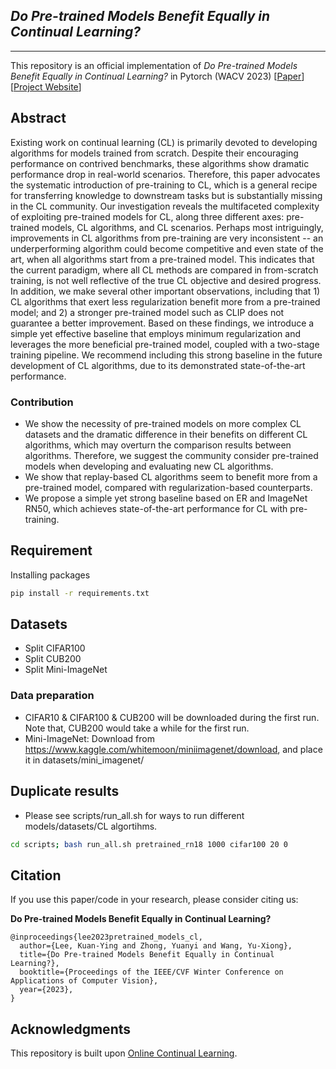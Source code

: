 ## *Do Pre-trained Models Benefit Equally in Continual Learning?*
----

This repository is an official implementation of *Do Pre-trained Models Benefit Equally in Continual Learning?* in Pytorch (WACV 2023)
[[Paper](https://openaccess.thecvf.com/content/WACV2023/html/Lee_Do_Pre-Trained_Models_Benefit_Equally_in_Continual_Learning_WACV_2023_paper.html)][[Project Website](https://kylee5.web.illinois.edu/publication/WACV23/index.html)]


## Abstract
Existing work on continual learning (CL) is primarily devoted to developing algorithms for models trained from scratch. Despite their encouraging performance on contrived benchmarks, these algorithms show dramatic performance drop in real-world scenarios. Therefore, this paper advocates the systematic introduction of pre-training to CL, which is a general recipe for transferring knowledge to downstream tasks but is substantially missing in the CL community. Our investigation reveals the multifaceted complexity of exploiting pre-trained models for CL, along three different axes: pre-trained models, CL algorithms, and CL scenarios. Perhaps most intriguingly, improvements in CL algorithms from pre-training are very inconsistent -- an underperforming algorithm could become competitive and even state of the art, when all algorithms start from a pre-trained model. This indicates that the current paradigm, where all CL methods are compared in from-scratch training, is not well reflective of the true CL objective and desired progress. In addition, we make several other important observations, including that 1) CL algorithms that exert less regularization benefit more from a pre-trained model; and 2) a stronger pre-trained model such as CLIP does not guarantee a better improvement. Based on these findings, we introduce a simple yet effective baseline that employs minimum regularization and leverages the more beneficial pre-trained model, coupled with a two-stage training pipeline. We recommend including this strong baseline in the future development of CL algorithms, due to its demonstrated state-of-the-art performance.
### Contribution
- We show the necessity of pre-trained models on more complex CL datasets and the dramatic difference in their benefits on different CL algorithms, which may overturn the comparison results between algorithms. Therefore, we suggest the community consider pre-trained models when developing and evaluating new CL algorithms.
- We show that replay-based CL algorithms seem to benefit more from a pre-trained model, compared with regularization-based counterparts.
- We propose a simple yet strong baseline based on ER and ImageNet RN50, which achieves state-of-the-art performance for CL with pre-training.


## Requirement
Installing packages
```sh
pip install -r requirements.txt
```

## Datasets 
- Split CIFAR100
- Split CUB200
- Split Mini-ImageNet

  
### Data preparation
- CIFAR10 & CIFAR100 & CUB200 will be downloaded during the first run. Note that, CUB200 would take a while for the first run.
- Mini-ImageNet: Download from https://www.kaggle.com/whitemoon/miniimagenet/download, and place it in datasets/mini_imagenet/


## Duplicate results
- Please see scripts/run_all.sh for ways to run different models/datasets/CL algortihms.
```sh
cd scripts; bash run_all.sh pretrained_rn18 1000 cifar100 20 0
```


## Citation 
If you use this paper/code in your research, please consider citing us:

**Do Pre-trained Models Benefit Equally in Continual Learning?**

```
@inproceedings{lee2023pretrained_models_cl,
  author={Lee, Kuan-Ying and Zhong, Yuanyi and Wang, Yu-Xiong},
  title={Do Pre-trained Models Benefit Equally in Continual Learning?},
  booktitle={Proceedings of the IEEE/CVF Winter Conference on Applications of Computer Vision},
  year={2023},
}
```


## Acknowledgments
This repository is built upon [Online Continual Learning](https://github.com/RaptorMai/online-continual-learning).
